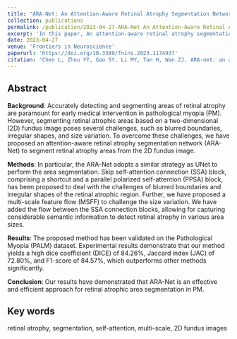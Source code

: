 ```yaml
---
title: "ARA-Net: An Attention-Aware Retinal Atrophy Segmentation Network Coping With Fundus Images"
collection: publications
permalink: /publication/2023-04-27-ARA-Net An Attention-Aware Retinal Atrophy Segmentation Network Coping With Fundus Image
excerpt: 'In this paper, An attention-aware retinal atrophy segmentation network (ARA-Net) is proposed to segment retinal atrophy areas from the 2D fundus image.'
date: 2023-04-27
venue: 'Frontiers in Neuroscience'
paperurl: 'https://doi.org/10.3389/fnins.2023.1174937'
citation: 'Chen L, Zhou YY, Gao SY, Li MY, Tan H, Wan ZJ. ARA-net: an attention-aware retinal atrophy segmentation network coping with fundus images. Frontiers in Neuroscience, 2023, 17: 1174937.'
---
```


## Abstract
**Background**: Accurately detecting and segmenting areas of retinal atrophy are paramount for early medical intervention in pathological myopia (PM). However, segmenting retinal atrophic areas based on a two-dimensional (2D) fundus image poses several challenges, such as blurred boundaries, irregular shapes, and size variation. To overcome these challenges, we have proposed an attention-aware retinal atrophy segmentation network (ARA-Net) to segment retinal atrophy areas from the 2D fundus image.

**Methods**: In particular, the ARA-Net adopts a similar strategy as UNet to perform the area segmentation. Skip self-attention connection (SSA) block, comprising a shortcut and a parallel polarized self-attention (PPSA) block, has been proposed to deal with the challenges of blurred boundaries and irregular shapes of the retinal atrophic region. Further, we have proposed a multi-scale feature flow (MSFF) to challenge the size variation. We have added the flow between the SSA connection blocks, allowing for capturing considerable semantic information to detect retinal atrophy in various area sizes.

**Results**: The proposed method has been validated on the Pathological Myopia (PALM) dataset. Experimental results demonstrate that our method yields a high dice coefficient (DICE) of 84.26%, Jaccard index (JAC) of 72.80%, and F1-score of 84.57%, which outperforms other methods significantly.

**Conclusion**: Our results have demonstrated that ARA-Net is an effective and efficient approach for retinal atrophic area segmentation in PM.

## Key words

retinal atrophy, segmentation, self-attention, multi-scale, 2D fundus images
